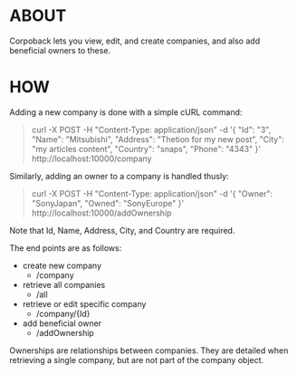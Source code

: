 # ABOUT

Corpoback lets you view, edit, and create companies, and also add beneficial owners to these.

# HOW

Adding a new company is done with a simple cURL command:

<blockquote>
curl -X POST -H "Content-Type: application/json" -d '{
               "Id": "3",
               "Name": "Mitsubishi",
               "Address": "Thetion for my new post",
               "City": "my articles content",
	"Country": "snaps",
	"Phone": "4343"
           }' http://localhost:10000/company
</blockquote>

Similarly, adding an owner to a company is handled thusly:

<blockquote>
curl -X POST -H "Content-Type: application/json" -d '{
                              "Owner": "SonyJapan",
                              "Owned": "SonyEurope"
                          }' http://localhost:10000/addOwnership
</blockquote>

Note that Id, Name, Address, City, and Country are required.

The end points are as follows:

* create new company
	* /company
* retrieve all companies
	* /all
* retrieve or edit specific company
	* /company/{Id}
* add beneficial owner
	* /addOwnership

Ownerships are relationships between companies. They are detailed when retrieving a single company, but are not part of the company object.
